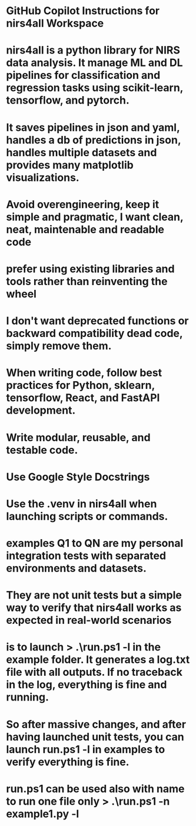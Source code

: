 # GitHub Copilot Instructions for nirs4all Workspace

# nirs4all is a python library for NIRS data analysis. It manage ML and DL pipelines for classification and regression tasks using scikit-learn, tensorflow, and pytorch.
# It saves pipelines in json and yaml, handles a db of predictions in json, handles multiple datasets and provides many matplotlib visualizations.

# Avoid overengineering, keep it simple and pragmatic, I want clean, neat, maintenable and readable code
# prefer using existing libraries and tools rather than reinventing the wheel
# I don't want deprecated functions or backward compatibility dead code, simply remove them.

# When writing code, follow best practices for Python, sklearn, tensorflow, React, and FastAPI development.
# Write modular, reusable, and testable code.
# Use Google Style Docstrings

# Use the .venv in nirs4all when launching scripts or commands.

# examples Q1 to QN are my personal integration tests with separated environments and datasets.
# They are not unit tests but a simple way to verify that nirs4all works as expected in real-world scenarios
# is to launch > .\run.ps1 -l   in the example folder. It generates a log.txt file with all outputs. If no traceback in the log, everything is fine and running.
# So after massive changes, and after having launched unit tests, you can launch run.ps1 -l in examples to verify everything is fine.
# run.ps1 can be used also with name to run one file only > .\run.ps1 -n example1.py -l
